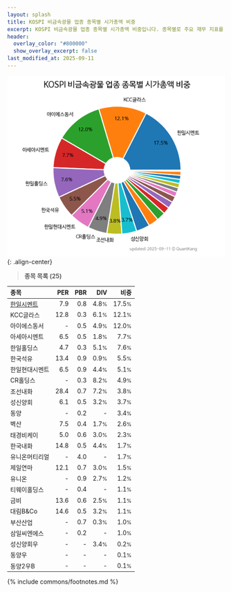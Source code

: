 ```yaml
---
layout: splash
title: KOSPI 비금속광물 업종 종목별 시가총액 비중
excerpt: KOSPI 비금속광물 업종 종목별 시가총액 비중입니다. 종목별로 주요 재무 지표를 함께 표시합니다.
header:
  overlay_color: "#800000"
  show_overlay_excerpt: false
last_modified_at: 2025-09-11
---
```



![KOSPI 비금속광물 업종 종목별 시가총액 비중](/stats/sector/images/kospi_업종_비금속광물_종목.png){: .align-center}


> **종목 목록 (25)**<a id="list"></a>

| **종목** | **PER** | **PBR** | **DIV** | **비중** |
| :------- | ------: | ------: | ------: | -------: |
| [한일시멘트](/300720/) | 7.9 | 0.8 | 4.8<small>%</small> | 17.5<small>%</small> |
| KCC글라스 | 12.8 | 0.3 | 6.1<small>%</small> | 12.1<small>%</small> |
| 아이에스동서 | - | 0.5 | 4.9<small>%</small> | 12.0<small>%</small> |
| 아세아시멘트 | 6.5 | 0.5 | 1.8<small>%</small> | 7.7<small>%</small> |
| 한일홀딩스 | 4.7 | 0.3 | 5.1<small>%</small> | 7.6<small>%</small> |
| 한국석유 | 13.4 | 0.9 | 0.9<small>%</small> | 5.5<small>%</small> |
| 한일현대시멘트 | 6.5 | 0.9 | 4.4<small>%</small> | 5.1<small>%</small> |
| CR홀딩스 | - | 0.3 | 8.2<small>%</small> | 4.9<small>%</small> |
| 조선내화 | 28.4 | 0.7 | 7.2<small>%</small> | 3.8<small>%</small> |
| 성신양회 | 6.1 | 0.5 | 3.2<small>%</small> | 3.7<small>%</small> |
| 동양 | - | 0.2 | - | 3.4<small>%</small> |
| 벽산 | 7.5 | 0.4 | 1.7<small>%</small> | 2.6<small>%</small> |
| 태경비케이 | 5.0 | 0.6 | 3.0<small>%</small> | 2.3<small>%</small> |
| 한국내화 | 14.8 | 0.5 | 4.4<small>%</small> | 1.7<small>%</small> |
| 유니온머티리얼 | - | 4.0 | - | 1.7<small>%</small> |
| 제일연마 | 12.1 | 0.7 | 3.0<small>%</small> | 1.5<small>%</small> |
| 유니온 | - | 0.9 | 2.7<small>%</small> | 1.2<small>%</small> |
| 티웨이홀딩스 | - | 0.4 | - | 1.1<small>%</small> |
| 금비 | 13.6 | 0.6 | 2.5<small>%</small> | 1.1<small>%</small> |
| 대림B&Co | 14.6 | 0.5 | 3.2<small>%</small> | 1.1<small>%</small> |
| 부산산업 | - | 0.7 | 0.3<small>%</small> | 1.0<small>%</small> |
| 삼일씨엔에스 | - | 0.2 | - | 1.0<small>%</small> |
| 성신양회우 | - | - | 3.4<small>%</small> | 0.2<small>%</small> |
| 동양우 | - | - | - | 0.1<small>%</small> |
| 동양2우B | - | - | - | 0.1<small>%</small> |

{% include commons/footnotes.md %}
